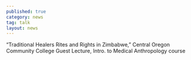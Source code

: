 ```yaml
---
published: true
category: news
tag: talk
layout: news 
---
```


“Traditional Healers Rites and Rights in Zimbabwe,” Central Oregon Community College Guest Lecture, Intro. to Medical Anthropology course